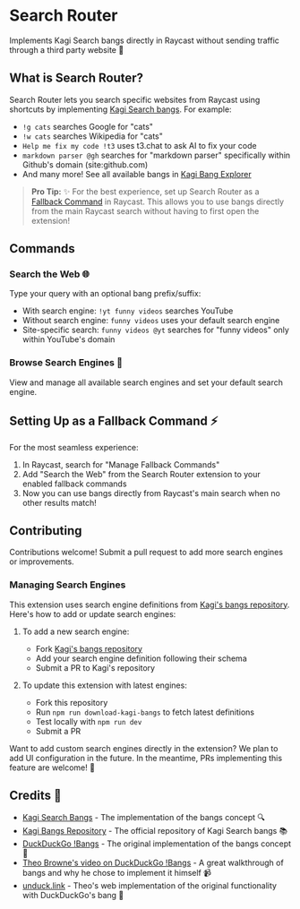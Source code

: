 # Search Router

Implements Kagi Search bangs directly in Raycast without sending traffic through a third party website 🔐

## What is Search Router?

Search Router lets you search specific websites from Raycast using shortcuts by implementing [Kagi Search bangs](https://help.kagi.com/kagi/features/bangs.html). For example:

- `!g cats` searches Google for "cats"
- `!w cats` searches Wikipedia for "cats"
- `Help me fix my code !t3` uses t3.chat to ask AI to fix your code
- `markdown parser @gh` searches for "markdown parser" specifically within Github's domain (site:github.com)
- And many more! See all available bangs in [Kagi Bang Explorer](https://kbe.smaertness.net)

> **Pro Tip:** ✨ For the best experience, set up Search Router as a [Fallback Command](https://manual.raycast.com/fallback-commands) in Raycast. This allows you to use bangs directly from the main Raycast search without having to first open the extension!

## Commands

### Search the Web 🌐

Type your query with an optional bang prefix/suffix:

- With search engine: `!yt funny videos` searches YouTube
- Without search engine: `funny videos` uses your default search engine
- Site-specific search: `funny videos @yt` searches for "funny videos" only within YouTube's domain

### Browse Search Engines 🧭

View and manage all available search engines and set your default search engine.

## Setting Up as a Fallback Command ⚡

For the most seamless experience:

1. In Raycast, search for "Manage Fallback Commands"
2. Add "Search the Web" from the Search Router extension to your enabled fallback commands
3. Now you can use bangs directly from Raycast's main search when no other results match!

## Contributing

Contributions welcome! Submit a pull request to add more search engines or improvements.

### Managing Search Engines

This extension uses search engine definitions from [Kagi's bangs repository](https://github.com/kagisearch/bangs). Here's how to add or update search engines:

1. To add a new search engine:
   - Fork [Kagi's bangs repository](https://github.com/kagisearch/bangs)
   - Add your search engine definition following their schema
   - Submit a PR to Kagi's repository

2. To update this extension with latest engines:
   - Fork this repository
   - Run `npm run download-kagi-bangs` to fetch latest definitions
   - Test locally with `npm run dev`
   - Submit a PR

Want to add custom search engines directly in the extension? We plan to add UI configuration in the future. In the meantime, PRs implementing this feature are welcome! 🙂

## Credits 🙏

- [Kagi Search Bangs](https://help.kagi.com/kagi/features/bangs.html) - The implementation of the bangs concept 🔍
- [Kagi Bangs Repository](https://github.com/kagisearch/bangs) - The official repository of Kagi Search bangs 📚
- [DuckDuckGo !Bangs](https://duckduckgo.com/bangs) - The original implementation of the bangs concept 🦆
- [Theo Browne's video on DuckDuckGo !Bangs](https://www.youtube.com/watch?v=_DnNzRaBWUU) - A great walkthrough of bangs and why he chose to implement it himself 📹
- [unduck.link](https://unduck.link/) - Theo's web implementation of the original functionality with DuckDuckGo's bang 🔗

